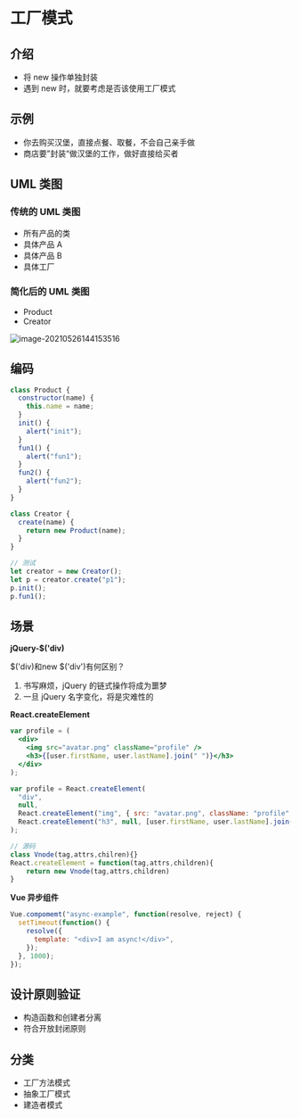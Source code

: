 # 工厂模式

## 介绍

- 将 new 操作单独封装
- 遇到 new 时，就要考虑是否该使用工厂模式

## 示例

- 你去购买汉堡，直接点餐、取餐，不会自己亲手做
- 商店要”封装“做汉堡的工作，做好直接给买者

## UML 类图

### 传统的 UML 类图

- 所有产品的类
- 具体产品 A
- 具体产品 B
- 具体工厂

### 简化后的 UML 类图

- Product
- Creator

![image-20210526144153516](http://img.monsterbear.top/img/%E5%B7%A5%E5%8E%82%E6%A8%A1%E5%BC%8F%E7%9A%84UML%E7%B1%BB%E5%9B%BE.png)

## 编码

```js
class Product {
  constructor(name) {
    this.name = name;
  }
  init() {
    alert("init");
  }
  fun1() {
    alert("fun1");
  }
  fun2() {
    alert("fun2");
  }
}

class Creator {
  create(name) {
    return new Product(name);
  }
}

// 测试
let creator = new Creator();
let p = creator.create("p1");
p.init();
p.fun1();
```

## 场景

**jQuery-\$('div)**

$('div)和new $('div')有何区别？

1. 书写麻烦，jQuery 的链式操作将成为噩梦
2. 一旦 jQuery 名字变化，将是灾难性的

**React.createElement**

```jsx
var profile = (
  <div>
    <img src="avatar.png" className="profile" />
    <h3>{[user.firstName, user.lastName].join(" ")}</h3>
  </div>
);

var profile = React.createElement(
  "div",
  null,
  React.createElement("img", { src: "avatar.png", className: "profile" }),
  React.createElement("h3", null, [user.firstName, user.lastName].join(" "))
);

// 源码
class Vnode(tag,attrs,chilren){}
React.createElement = function(tag,attrs,children){
    return new Vnode(tag,attrs,children)
}
```

**Vue 异步组件**

```js
Vue.compomemt("async-example", function(resolve, reject) {
  setTimeout(function() {
    resolve({
      template: "<div>I am async!</div>",
    });
  }, 1000);
});
```

## 设计原则验证

- 构造函数和创建者分离
- 符合开放封闭原则

## 分类

- 工厂方法模式
- 抽象工厂模式
- 建造者模式
